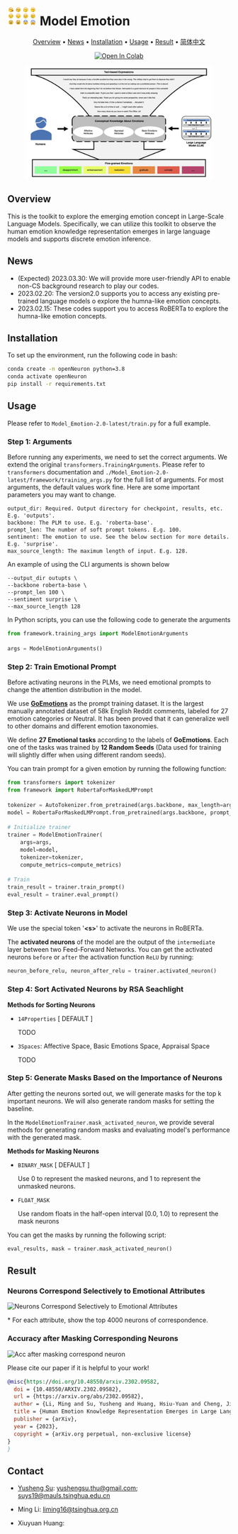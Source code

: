 <!--<h1><img src="pic/emotions_fig.png" height="28px" /> Model Emotion</h1>-->

<h1><img src="pic/human_emotion.png" height="42px" /> Model Emotion</h1>


<p align="center">
	<a href="#overview">Overview</a> 
    • <a href="#news">News</a> 
    • <a href="#installation">Installation</a> 
    • <a href="#usage">Usage</a> 
    • <a href="#result">Result</a> 
    • <a href="./README-ZH.md" target="_blank">简体中文</a>
</p>


<p align="center">
	
<!--	
<a href='https://bmtrain.readthedocs.io/en/latest/?badge=latest'>
<img src='https://readthedocs.org/projects/bmtrain/badge/?version=latest' alt='Documentation Status'>
</a>
<a href="https://github.com/OpenBMB/BMTrain/releases">
<img alt="GitHub release (latest by date including pre-releases)" src="https://img.shields.io/github/v/release/OpenBMB/BMTrain?include_prereleases">
</a>
<a href="https://github.com/OpenBMB/BMTrain/blob/main/LICENSE">
<img alt="GitHub" src="https://img.shields.io/github/license/OpenBMB/BMTrain">
</a>
-->
	
<a href="https://colab.research.google.com/drive/1VCSIDaX_pgkrSjzouaNH14D8Fo7G9GBz?usp=sharing">
<img alt="Open In Colab" src="https://colab.research.google.com/assets/colab-badge.svg">
</a>
</p>


<p align="center">
<img src="pic/cover.jpg" height="256px" />
<!--![Human Emotion Knowledge Representation Emerges in Large Language Models and Supports Discrete Emotion Inference![image](pic/cover.png)-->
</p>

<div id="overview"></div>

## Overview
This is the toolkit to explore the emerging emotion concept in Large-Scale Language Models. Specifically, we can utilize this toolkit to observe the human emotion knowledge representation emerges in large language models and supports discrete emotion inference.

<div id="news"></div>

## News
- (Expected) 2023.03.30:  We will provide more user-friendly API to enable non-CS background research to play our codes.
- 2023.02.20: The version2.0 supports you to access any existing pre-trained language models o explore the humna-like emotion concepts.
- 2023.02.15: These codes support you to access RoBERTa to explore the humna-like emotion concepts.



<div id="installation"></div>

## Installation
To set up the environment, run the following code in bash:
```bash
conda create -n openNeuron python=3.8
conda activate openNeuron
pip install -r requirements.txt
```


<div id="usage"></div>

## Usage

Please refer to `Model_Emotion-2.0-latest/train.py` for a full example.

### **Step 1: Arguments**
Before running any experiments, we need to set the correct arguments. We extend the original `transformers.TrainingArguments`. Please refer to `transformers` documentation and `./Model_Emotion-2.0-latest/framework/training_args.py` for the full list of arguments. 
For most arguments, the default values work fine. Here are some important parameters you may want to change.

```
output_dir: Required. Output directory for checkpoint, results, etc. E.g. 'outputs'.
backbone: The PLM to use. E.g. 'roberta-base'.
prompt_len: The number of soft prompt tokens. E.g. 100.
sentiment: The emotion to use. See the below section for more details. E.g. 'surprise'.
max_source_length: The maximum length of input. E.g. 128.
```

An example of using the CLI arguments is shown below
```
--output_dir outupts \
--backbone roberta-base \
--prompt_len 100 \
--sentiment surprise \
--max_source_length 128
```

In Python scripts, you can use the following code to generate the arguments

```python
from framework.training_args import ModelEmotionArguments

args = ModelEmotionArguments()
```

### **Step 2: Train Emotional Prompt**

Before activating neurons in the PLMs, we need emotional prompts to change the attention distribution in the model. 

We use **[GoEmotions](https://doi.org/10.48550/arXiv.2005.00547)** as the prompt training dataset. It is the largest manually annotated dataset of 58k English Reddit comments, labeled for 27 emotion categories or Neutral. It has been proved that it can generalize well to other domains and different emotion taxonomies.

We define **27 Emotional tasks** according to the labels of **GoEmotions**. Each one of the tasks was trained by **12 Random Seeds** (Data used for training will slightly differ when using different random seeds).

You can train prompt for a given emotion by running the following function: 
```python
from transformers import tokenizer
from framework import RobertaForMaskedLMPrompt

tokenizer = AutoTokenizer.from_pretrained(args.backbone, max_length=args.max_source_length, use_fast=False)
model = RobertaForMaskedLMPrompt.from_pretrained(args.backbone, prompt_len=args.prompt_len, num_labels=2)

# Initialize trainer
trainer = ModelEmotionTrainer(
    args=args,
    model=model,
    tokenizer=tokenizer,
    compute_metrics=compute_metrics)

# Train
train_result = trainer.train_prompt()
eval_result = trainer.eval_prompt()
```


### **Step 3: Activate Neurons in Model**

We use the special token '**\<s>**' to activate the neurons in RoBERTa.

The **activated neurons** of the model are the output of the `intermediate` layer between two Feed-Forward Networks. You can get the activated neurons `before` or `after` the activation function `ReLU` by running:
```python
neuron_before_relu, neuron_after_relu = trainer.activated_neuron()
```

### **Step 4: Sort Activated Neurons by RSA Seachlight**

**Methods for Sorting Neurons**

* `14Properties` [ DEFAULT ]

  TODO
* `3Spaces`: Affective Space, Basic Emotions Space, Appraisal Space

  TODO


### **Step 5: Generate Masks Based on the Importance of Neurons**

After getting the neurons sorted out, we will generate masks for the top k important neurons. We will also generate random masks for setting the baseline.

In the `ModelEmotionTrainer.mask_activated_neuron`, we provide several methods for generating random masks and evaluating model's performance with the generated mask. 

**Methods for Masking Neurons**

* `BINARY_MASK` [ DEFAULT ]

  Use 0 to represent the masked neurons, and 1 to represent the unmasked neurons.
* `FLOAT_MASK`

  Use random floats in the half-open interval [0.0, 1.0) to represent the mask neurons

You can get the masks by running the following script:

```python
eval_results, mask = trainer.mask_activated_neuron()
```



<!-- ### **Step 6: Evaluate Masked Neurons**

We evaluate the masked neurons using the modified RoBERTa model loaded with the prompt to do the binary classification task. Each time the forward layer of the intermediate module is called, we multiply the corresponding mask by the layer's output.

You can evaluate  the masks by running the default script `./eval.sh` in bash or :
```bash
python eval_mask_neuron.py \
    --sentiment='joy' \
    --random_seed=1 \
    --maskPath='./masks/RSA_14property_top_500_6000.pkl' \
    --resultPath='./eval_mask_neuron_result/RSA_14property_top_500_6000'
``` -->


<div id="result"></div>

## Result

### Neurons Correspond Selectively to Emotional Attributes

![Neurons Correspond Selectively to Emotional Attributes](pic/Neurons_Correspond_Selectively_to_Emotional_Attributes.png)

\* For each attribute, show the top 4000 neurons of correspondence.



### Accuracy after Masking Corresponding Neurons

 ![Acc after masking correspond neuron](pic/Acc_after_masking_correspond_neuron.png)


<!--
## Community
We welcome everyone to contribute codes following our [contributing guidelines](https://github.com/OpenBMB/BMTrain/blob/master/CONTRIBUTING.md).

You can also find us on other platforms:
- QQ Group: 
- Website: 
- Weibo: 
- Twitter: 
-->

<!--
## License
The package is released under the [Apache 2.0](https://github.com/OpenBMB/BMTrain/blob/master/LICENSE) License.
-->

<!--
## Other Notes

`BMTrain` makes underlying changes to PyTorch, so if your program outputs unexpected results, you can submit information about it in an issue.

[![Open In Colab](https://colab.research.google.com/assets/colab-badge.svg)](https://colab.research.google.com/drive/1VCSIDaX_pgkrSjzouaNH14D8Fo7G9GBz?usp=sharing)
-->



Please cite our paper if it is helpful to your work!

```bibtex
@misc{https://doi.org/10.48550/arxiv.2302.09582,
  doi = {10.48550/ARXIV.2302.09582},
  url = {https://arxiv.org/abs/2302.09582},
  author = {Li, Ming and Su, Yusheng and Huang, Hsiu-Yuan and Cheng, Jiali and Hu, Xin and Zhang, Xinmiao and Wang, Huadong and Qin, Yujia and Wang, Xiaozhi and Liu, Zhiyuan and Zhang, Dan},
  title = {Human Emotion Knowledge Representation Emerges in Large Language Model and Supports Discrete Emotion Inference},
  publisher = {arXiv},
  year = {2023},
  copyright = {arXiv.org perpetual, non-exclusive license}
}
}
```



## Contact
- [Yusheng Su](https://yushengsu-thu.github.io/): yushengsu.thu@gmail.com; suys19@mauls.tsinghua.edu.cn

- Ming Li: liming16@tsinghua.org.cn

- Xiuyuan Huang: 
